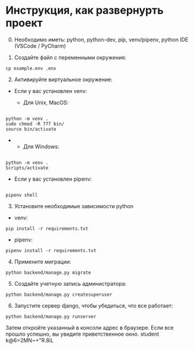 # Инструкция, как развернурть проект

0. Необходимо иметь: python, python-dev, pip, venv/pipenv, python IDE (VSCode / PyCharm)

1. Создайте файл с переменными окружения:

```
cp example.env .env
```

2. Активируйте виртуальное окружение:

* Если у вас установлен venv:

    + Для Unix, MacOS:

```

python -m venv .
sudo chmod -R 777 bin/
source bin/activate

```
*
    + Для Windows:

```

python -m venv .
Scripts/activate

```

* Если у вас установлен pipenv:

```

pipenv shell

```

3. Установите необходимые зависимости python

* venv:

```
pip install -r requirements.txt
```

* pipenv:

```
pipenv install -r requirements.txt
```

4. Примените миграции:

```
python backend/manage.py migrate
```

5. Создайте учетную запись администратора:

```
python backend/manage.py createsuperuser
```

6. Запустите сервер django, чтобы убедиться, что все работает:

```
python backend/manage.py runserver

```

Затем откройте указанный в консоли адрес в браузере. Если все прошло успешно, вы увидите приветственное окно.
student
k@6>2MN~+"R.8iL